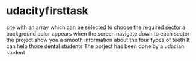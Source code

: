 # udacityfirsttask
site with an array which can be selected to choose the required sector
a background color appears when the screen navigate down to each sector 
the project show you a smooth information about the four types of teeth
It can help those dental students
The porject has been done by a udacian student
